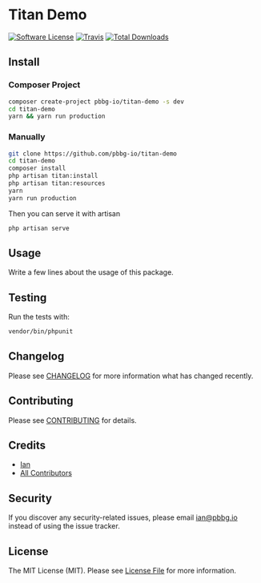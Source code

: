 # Titan Demo

[![Software License](https://img.shields.io/badge/license-MIT-brightgreen.svg?style=flat-square)](LICENSE.md)
[![Travis](https://img.shields.io/travis/pbbg-io/titan-framework.svg?style=flat-square)]()
[![Total Downloads](https://img.shields.io/packagist/dt/pbbg-io/titan-framework.svg?style=flat-square)](https://packagist.org/packages/pbbg-io/titan-framework)

## Install

### Composer Project
```bash
composer create-project pbbg-io/titan-demo -s dev
cd titan-demo
yarn && yarn run production
```

### Manually
```bash
git clone https://github.com/pbbg-io/titan-demo
cd titan-demo
composer install
php artisan titan:install
php artisan titan:resources
yarn
yarn run production
```

Then you can serve it with artisan
```bash
php artisan serve
```

## Usage
Write a few lines about the usage of this package.

## Testing
Run the tests with:

``` bash
vendor/bin/phpunit
```

## Changelog
Please see [CHANGELOG](CHANGELOG.md) for more information what has changed recently.

## Contributing
Please see [CONTRIBUTING](CONTRIBUTING.md) for details.

## Credits

- [Ian](https://github.com/1e4)
- [All Contributors](https://github.com/pbbg-io/titan-framework/contributors)

## Security
If you discover any security-related issues, please email ian@pbbg.io instead of using the issue tracker.

## License
The MIT License (MIT). Please see [License File](/LICENSE.md) for more information.
